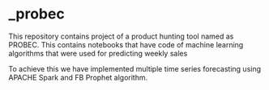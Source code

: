 # _probec
This repository contains project of a product hunting tool named as PROBEC.
This contains notebooks that have code of machine learning algorithms that were used for predicting weekly sales

To achieve this we have implemented multiple time series forecasting using APACHE Spark and FB Prophet algorithm.
